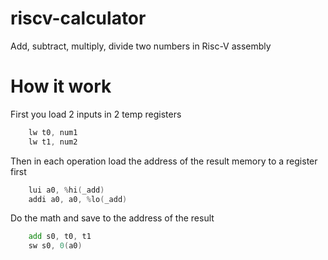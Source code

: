 # riscv-calculator
Add, subtract, multiply, divide two numbers in Risc-V assembly

# How it work
First you load 2 inputs in 2 temp registers
```asm
    lw t0, num1
    lw t1, num2
```

Then in each operation load the address of the result memory to a register first
```asm
    lui a0, %hi(_add)
    addi a0, a0, %lo(_add)
```

Do the math and save to the address of the result
```asm
    add s0, t0, t1
    sw s0, 0(a0)
```
